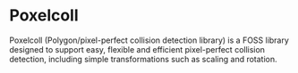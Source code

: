 Poxelcoll
=========

Poxelcoll (Polygon/pixel-perfect collision detection library) is a FOSS library designed to support easy, flexible and efficient pixel-perfect collision detection, including simple transformations such as scaling and rotation.